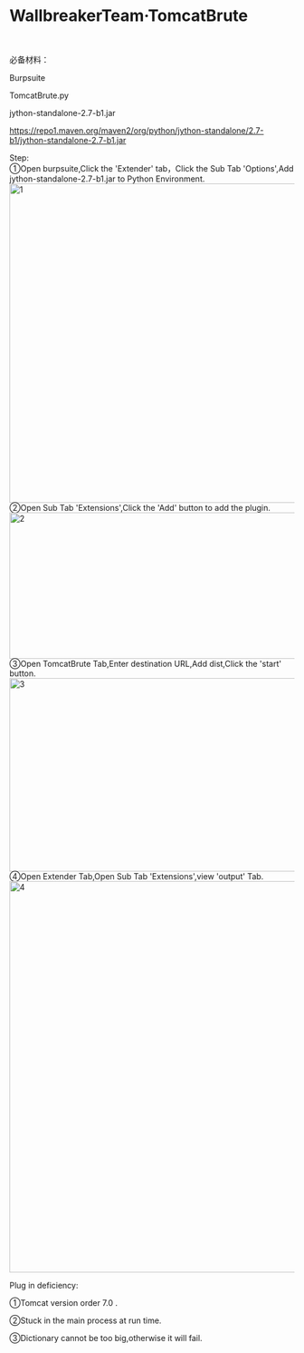 <h1>WallbreakerTeam·TomcatBrute</h1><br/>

必备材料：

Burpsuite

TomcatBrute.py

jython-standalone-2.7-b1.jar

https://repo1.maven.org/maven2/org/python/jython-standalone/2.7-b1/jython-standalone-2.7-b1.jar

Step:<br/>
①Open burpsuite,Click the 'Extender' tab，Click the Sub Tab 'Options',Add jython-standalone-2.7-b1.jar to Python Environment.<br/>
<img  src="http://www.whitecell-club.org/wp-content/uploads/2016/09/1.jpg" alt="1" width="842" height="563"><br/>
②Open Sub Tab 'Extensions',Click the 'Add' button to add the plugin.<br/>
<img  src="http://www.whitecell-club.org/wp-content/uploads/2016/09/2.jpg" alt="2" width="700" height="258"><br/>
③Open TomcatBrute Tab,Enter destination URL,Add dist,Click the 'start' button.<br/>
<img src="http://www.whitecell-club.org/wp-content/uploads/2016/09/3.jpg" alt="3" width="763" height="341"><br/>
④Open Extender Tab,Open Sub Tab 'Extensions',view 'output' Tab.<br/>
<img src="http://www.whitecell-club.org/wp-content/uploads/2016/09/4.jpg" alt="4" width="683" height="690"><br/>

Plug in deficiency:<br/>

①Tomcat version order 7.0 .<br/>

②Stuck in the main process at run time.<br/>

③Dictionary cannot be too big,otherwise it will fail.<br/>
